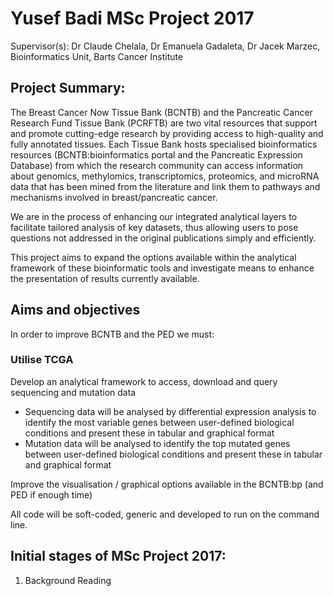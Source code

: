 # Yusef Badi MSc Project 2017

Supervisor(s): Dr Claude Chelala, Dr Emanuela Gadaleta, Dr Jacek Marzec, Bioinformatics Unit, Barts Cancer Institute

## Project Summary:

The Breast Cancer Now Tissue Bank (BCNTB) and the Pancreatic Cancer Research Fund Tissue Bank (PCRFTB) are two vital resources that support and promote cutting-edge research by providing access to high-quality and fully annotated tissues. Each Tissue Bank hosts specialised bioinformatics resources (BCNTB:bioinformatics portal and the Pancreatic Expression Database) from which the research community can access information about genomics, methylomics, transcriptomics, proteomics, and microRNA data that has been mined from the literature and link them to pathways and mechanisms involved in breast/pancreatic cancer.

We are in the process of enhancing our integrated analytical layers to facilitate tailored analysis of key datasets, thus allowing users to pose questions not addressed in the original publications simply and efficiently.

This project aims to expand the options available within the analytical framework of these bioinformatic tools and investigate means to enhance the presentation of results currently available. 



## Aims and objectives

In order to improve BCNTB and the PED we must:

### Utilise TCGA
Develop an analytical framework to access, download and query sequencing and mutation data
- Sequencing data will be analysed by differential expression analysis to identify the most variable genes between user-defined biological conditions and present these in tabular and graphical format
 - Mutation data will be analysed to identify the top mutated genes between user-defined biological conditions and present these in tabular and graphical format

Improve the visualisation / graphical options available in the BCNTB:bp (and PED if enough time)

All code will be soft-coded, generic and developed to run on the command line.

## Initial stages of MSc Project 2017:

1. Background Reading
